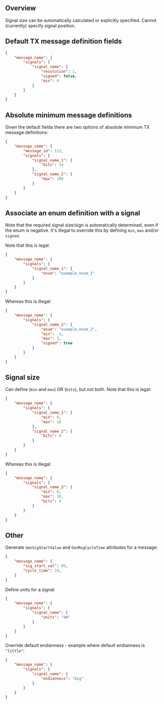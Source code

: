 ## Overview

Signal size can be automatically calculated or explicitly specified. Cannot (currently) specify signal position.

## Default TX message definition fields
```json
{
    "message_name": {
        "signals": {
            "signal_name": {
                "resolution": 1,
                "signed": false,
                "min": 0
            }
        }
    }
}
```

## Absolute minimum message definitions
Given the default fields there are two options of absolute minimum TX message definitions:
```json
{
    "message_name": {
        "message_id": 123,
        "signals": {
            "signal_name_1": {
                "bits": 14
            },
            "signal_name_2": {
                "max": 100
            }
        }
    }
}
```

## Associate an enum definition with a signal
Note that the required signal size/sign is automatically determined, even if the enum is negative. It's illegal to override this by defining `min`, `max` and/or `signed`.

Note that this is legal:
```json
{
    "message_name": {
        "signals": {
            "signal_name_1": {
                "enum": "example_enum_1"
            }
        }
    }
}
```

Whereas this is illegal:
```json
{
    "message_name": {
        "signals": {
            "signal_name_2": {
                "enum": "example_enum_2",
                "min": -3,
                "max": 3,
                "signed": true
            }
        }
    }
}
```

## Signal size

Can define (`min` and `max`) OR (`bits`), but not both. Note that this is legal:
```json
{
    "message_name": {
        "signals": {
            "signal_name_1": {
                "min": 0,
                "max": 10
            },
            "signal_name_2": {
                "bits": 4
            }
        }
    }
}
```

Whereas this is illegal:
```json
{
    "message_name": {
        "signals": {
            "signal_name_3": {
                "min": 0,
                "max": 10,
                "bits": 4
            }
        }
    }
}
```

## Other

Generate `GenSigStartValue` and `GenMsgCycleTime` attributes for a message:
```json
{
    "message_name": {
        "sig_start_val": 99,
        "cycle_time": 10,
    }
}
```

Define units for a signal:
```json
{
    "message_name": {
        "signals": {
            "signal_name": {
                "units": "kW"
            }
        }
    }
}
```

Override default endianness - example where default endianness is `"little"`:
```json
{
    "message_name": {
        "signals": {
            "signal_name": {
                "endianness": "big"
            }
        }
    }
}
```
